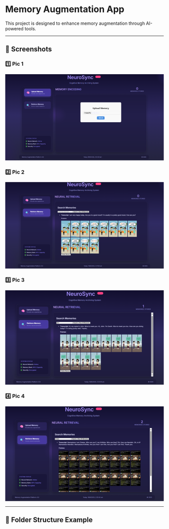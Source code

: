 # Memory Augmentation App

This project is designed to enhance memory augmentation through AI-powered tools.

---

## 📸 Screenshots

### 1️⃣ Pic 1
![Login Page](https://github.com/Santhosh-m2004/memory-augmentation-app/blob/main/images/img1.png)

### 2️⃣ Pic 2
![Dashboard](https://github.com/Santhosh-m2004/memory-augmentation-app/blob/main/images/img2.png)

### 3️⃣ Pic 3
![Data Processing](https://github.com/Santhosh-m2004/memory-augmentation-app/blob/main/images/img3.png)

### 4️⃣ Pic 4
![Analytics](https://github.com/Santhosh-m2004/memory-augmentation-app/blob/main/images/img4.png)

---

## 📂 Folder Structure Example

